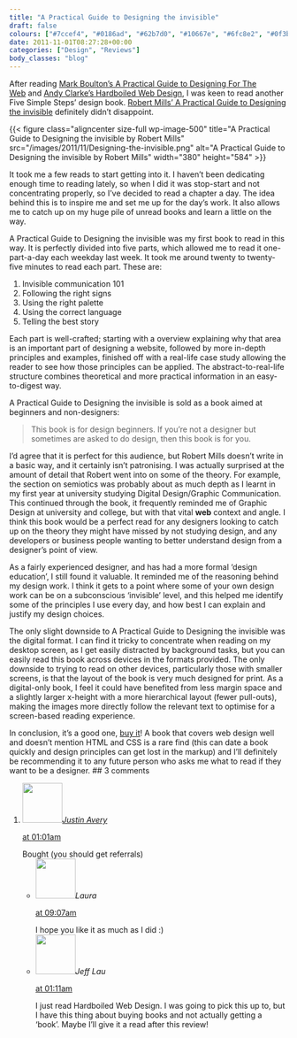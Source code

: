 ```yaml
---
title: "A Practical Guide to Designing the invisible"
draft: false
colours: ["#7ccef4", "#0186ad", "#62b7d0", "#10667e", "#6fc8e2", "#0f3b48", "#8edef6"]
date: 2011-11-01T08:27:28+00:00
categories: ["Design", "Reviews"]
body_classes: "blog"
---
```


After reading [Mark Boulton’s A Practical Guide to Designing For The Web](http://www.fivesimplesteps.com/products/a-practical-guide-to-designing-for-the-web "Five Simple Steps - A Practical Guide to Designing For The Web") and [Andy Clarke’s Hardboiled Web Design](/hardboiled-web-design-and-transcending-css/ "Hardboiled Web Design and Transcending CSS"), I was keen to read another Five Simple Steps’ design book. [Robert Mills’ A Practical Guide to Designing the invisible](http://www.fivesimplesteps.com/products/a-practical-guide-to-designing-the-invisible "Five Simple Steps - A Practical Guide to Designing the invisible") definitely didn’t disappoint.

{{< figure class="aligncenter size-full wp-image-500" title="A Practical Guide to Designing the invisible by Robert Mills" src="/images/2011/11/Designing-the-invisible.png" alt="A Practical Guide to Designing the invisible by Robert Mills" width="380" height="584" >}}

It took me a few reads to start getting into it. I haven’t been dedicating enough time to reading lately, so when I did it was stop-start and not concentrating properly, so I’ve decided to read a chapter a day. The idea behind this is to inspire me and set me up for the day’s work. It also allows me to catch up on my huge pile of unread books and learn a little on the way.

A Practical Guide to Designing the invisible was my first book to read in this way. It is perfectly divided into five parts, which allowed me to read it one-part-a-day each weekday last week. It took me around twenty to twenty-five minutes to read each part. These are:

1. Invisible communication 101
2. Following the right signs
3. Using the right palette
4. Using the correct language
5. Telling the best story

Each part is well-crafted; starting with a overview explaining why that area is an important part of designing a website, followed by more in-depth principles and examples, finished off with a real-life case study allowing the reader to see how those principles can be applied. The abstract-to-real-life structure combines theoretical and more practical information in an easy-to-digest way.

A Practical Guide to Designing the invisible is sold as a book aimed at beginners and non-designers:

> This book is for design beginners. If you’re not a designer but sometimes are asked to do design, then this book is for you.

I’d agree that it is perfect for this audience, but Robert Mills doesn’t write in a basic way, and it certainly isn’t patronising. I was actually surprised at the amount of detail that Robert went into on some of the theory. For example, the section on semiotics was probably about as much depth as I learnt in my first year at university studying Digital Design/Graphic Communication. This continued through the book, it frequently reminded me of Graphic Design at university and college, but with that vital **web** context and angle. I think this book would be a perfect read for any designers looking to catch up on the theory they might have missed by not studying design, and any developers or business people wanting to better understand design from a designer’s point of view.

As a fairly experienced designer, and has had a more formal ‘design education’, I still found it valuable. It reminded me of the reasoning behind my design work. I think it gets to a point where some of your own design work can be on a subconscious ‘invisible’ level, and this helped me identify some of the principles I use every day, and how best I can explain and justify my design choices.

The only slight downside to A Practical Guide to Designing the invisible was the digital format. I can find it tricky to concentrate when reading on my desktop screen, as I get easily distracted by background tasks, but you can easily read this book across devices in the formats provided. The only downside to trying to read on other devices, particularly those with smaller screens, is that the layout of the book is very much designed for print. As a digital-only book, I feel it could have benefited from less margin space and a slightly larger x-height with a more hierarchical layout (fewer pull-outs), making the images more directly follow the relevant text to optimise for a screen-based reading experience.

In conclusion, it’s a good one, [buy it](http://www.fivesimplesteps.com/products/a-practical-guide-to-designing-the-invisible "Five Simple Steps - A Practical Guide to Designing the invisible")! A book that covers web design well and doesn’t mention HTML and CSS is a rare find (this can date a book quickly and design principles can get lost in the markup) and I’ll definitely be recommending it to any future person who asks me what to read if they want to be a designer.
	## 3 comments

<ol class="commentlist">
	<li class="comment even thread-even depth-1" id="li-comment-257">
			<div class="comment-author vcard">
			<img alt='' src='https://secure.gravatar.com/avatar/ae049867321650db92f74bfb926a8551?s=72&amp;d=mm&amp;r=g' srcset='https://secure.gravatar.com/avatar/ae049867321650db92f74bfb926a8551?s=144&amp;d=mm&amp;r=g 2x' class='avatar avatar-72 photo' height='72' width='72' /><cite class="fn"><a href='http://justinavery.me' rel='external nofollow' class='url'>Justin Avery</a></cite>
				<aside class="comment-meta commentmetadata"><p><a href="#comment-257"><time datetime="2011-11-02T01:01:09+00:00" pubdate class="published">
		 at <span class="hours">01:01am</span></time></a></p>
	</aside>
	</div>
	<div class="comment-entry">
		Bought (you should get referrals)
	</div>
	<ul class="children">
		<li class="comment byuser comment-author-laura bypostauthor odd alt depth-2" id="li-comment-258">
			<div class="comment-author vcard">
			<img alt='' src='https://secure.gravatar.com/avatar/55bb2acf65203dbb95c35a83e62e9ae6?s=72&amp;d=mm&amp;r=g' srcset='https://secure.gravatar.com/avatar/55bb2acf65203dbb95c35a83e62e9ae6?s=144&amp;d=mm&amp;r=g 2x' class='avatar avatar-72 photo' height='72' width='72' /><cite class="fn">Laura</cite>
				<aside class="comment-meta commentmetadata"><p><a href="#comment-258"><time datetime="2011-11-02T09:07:43+00:00" pubdate class="published">
		 at <span class="hours">09:07am</span></time></a></p>
	</aside>
	</div>
	<div class="comment-entry">
		I hope you like it as much as I did :)
		</div>
	</li>
	<li class="comment even thread-odd thread-alt depth-1" id="li-comment-259">
			<div class="comment-author vcard">
			<img alt='' src='https://secure.gravatar.com/avatar/557507f7806f5bdfbc4bf8d1a3f23002?s=72&amp;d=mm&amp;r=g' srcset='https://secure.gravatar.com/avatar/557507f7806f5bdfbc4bf8d1a3f23002?s=144&amp;d=mm&amp;r=g 2x' class='avatar avatar-72 photo' height='72' width='72' /><cite class="fn">Jeff Lau</cite>
				<aside class="comment-meta commentmetadata"><p><a href="#comment-259"><time datetime="2012-02-19T01:11:09+00:00" pubdate class="published">
		 at <span class="hours">01:11am</span></time></a></p>
	</aside>
	</div>
	<div class="comment-entry">
		I just read Hardboiled Web Design. I was going to pick this up to, but I have this thing about buying books and not actually getting a ‘book’. Maybe I’ll give it a read after this review!
	</div>
</li>
</ol>

